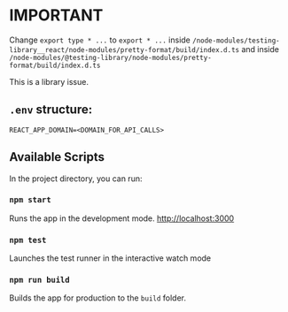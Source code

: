 # IMPORTANT
Change ```export type * ...``` to ```export * ...``` inside ```/node-modules/testing-library__react/node-modules/pretty-format/build/index.d.ts``` and inside
```/node-modules/@testing-library/node-modules/pretty-format/build/index.d.ts```

This is a library issue.

## ```.env``` structure:

```REACT_APP_DOMAIN=<DOMAIN_FOR_API_CALLS>```


## Available Scripts

In the project directory, you can run:

### `npm start`

Runs the app in the development mode. [http://localhost:3000](http://localhost:3000)

### `npm test`

Launches the test runner in the interactive watch mode

### `npm run build`

Builds the app for production to the `build` folder.
